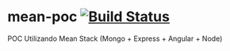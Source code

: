 # mean-poc [![Build Status](https://travis-ci.org/felipempantoja/mean-poc.svg?branch=master)](https://travis-ci.org/felipempantoja/mean-poc)
POC Utilizando Mean Stack (Mongo + Express + Angular + Node)
